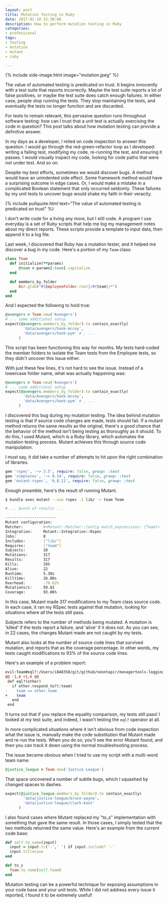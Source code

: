 ```yaml
---
layout: post
title: Mutation Testing in Ruby
date: 2017-02-10 15:30:00
description: How to perform mutation testing in Ruby
categories:
- professional
tags:
- testing
- mutation
- mutant
- ruby

---
```


{% include side-image.html image="mutation.jpeg" %}

The value of automated testing is predicated on trust. It begins innocently with
a test suite that reports incorrectly. Maybe the test suite reports a lot of
false positives, or maybe the test suite does catch enough failures. In either
case, people stop running the tests. They stop maintaining the tests, and
eventually the tests no longer function and are discarded.

For tests to remain relevant, this pervasive question runs throughout software
testing: how can I trust that a unit test is actually exercising the code in
question? This post talks about how mutation testing can provide a definitive
answer.

<!--more-->

In my days as a developer, I relied on code inspection to answer this question.
I would go through the red-green-refactor loop as I developed: writing a failing
test,  modifying my code, re-running the test, and ensuring it passes. I would
visually inspect my code, looking for code paths that were not under test. And
so on.

Despite my best efforts, sometimes we would discover bugs. A method would have
an unindented side effect. Some framework method would have a surprising outcome
in edge cases. Or, I would make a mistake in a complicated Boolean statement
that only occurred seldomly. These failures by my unit tests to uncover bugs
would shake my faith in their veracity.

{% include pullquote.html text="The value of automated testing is predicated on
trust" %}

I don't write code for a living any more, but I still code. A program I use
everyday is a set of Ruby scripts that help me log my management notes about my
direct reports. These scripts provide a template to input data, then append it
to a log file.

Last week, I discovered that Ruby has a mutation tester, and it helped me
discover a bug in my code. Here's a portion of my `Team` class:

```ruby
class Team
  def initialize(**params)
      @team = params[:team].capitalize
  end

  def members_by_folder
      Dir.glob("#{EmployeeFolder.root}/#{team}/*")
  end
end
```

And I expected the following to hold true:

```ruby
@avengers = Team.new('Avengers')
# ... some additional setup
expect(@avengers.members_by_folder).to contain_exactly(
        'data/avengers/hank-mccoy',
        'data/avengers/hank-pym' # , ...
      )
```

This script has been functioning this way for months. My tests hard-coded the
member folders to isolate the Team tests from the Employee tests, so they didn't
uncover this issue either.

With just these few lines, it's not hard to see the issue. Instead of a
lowercase folder name, what was actually happening was:

```ruby
@avengers = Team.new('Avengers')
# ... some additional setup
expect(@avengers.members_by_folder).to contain_exactly(
        'data/Avengers/hank-mccoy',
        'data/Avengers/hank-pym' # , ...
      )
```

I discovered this bug during my mutation testing. The idea behind mutation
testing is that if source code changes are made, tests should fail. If a mutant
method returns the same results as the original, there's a good chance that the
behavior of the method isn't being testing as thoroughly as it should. To do
this, I used Mutant, which is a Ruby library, which automates the mutation
testing process. Mutant achieves this through source code manipulation.

I must say, it did take a number of attempts to hit upon the right combination
of libraries.

```ruby
gem 'rspec', '~> 3.5', require: false, group: :test
gem 'simplecov', '~> 0.14', require: false, group: :test
gem 'mutant-rspec', '0.8.11', require: false, group: :test
```

Enough preamble, here's the result of running Mutant.

```bash
$ bundle exec mutant --use rspec -I lib/ -r team Team

# ... bunch of results ...

-----------------------
Mutant configuration:
Matcher:         #<Mutant::Matcher::Config match_expressions: [Team]>
Integration:     Mutant::Integration::Rspec
Jobs:            8
Includes:        ["lib/"]
Requires:        ["team"]
Subjects:        10
Mutations:       317
Results:         317
Kills:           295
Alive:           22
Runtime:         5.30s
Killtime:        26.00s
Overhead:        -79.62%
Mutations/s:     59.82
Coverage:        93.06%
```

In this case, Mutant made 317 modifications to my Team class source code. In
each case, it ran my RSpec tests against that mutation, looking for situations
where all the tests still pass.

Subjects refers to the number of methods being mutated. A mutation is 'killed'
if the tests report a failure, and 'alive' if it does not. As you can see, in 22
cases, the changes Mutant made are not caught by my tests.

Mutant also looks at the number of source code lines that survived mutation, and
reports that as the coverage percentage. In other words, my tests caught
modifications to 93% of the source code lines.

Here's an example of a problem report:

```diff
evil:Team#eql?:/Users/i848350/git/github/neontapir/managertools-logging/lib/team.rb:59:e1a55
@@ -1,6 +1,6 @@
 def eql?(other)
   if other.respond_to?(:team)
-    team == other.team
+    team
   end
 end
```

It turns out that if you replace the equality comparison, my tests still pass! I
looked at my test suite, and indeed, I wasn't testing the `eql?` operator at
all.

In more complicated situations where it isn't obvious from code inspection what
the issue is, manually make the code substitution that Mutant made and re-run
the tests. When you do so, you'll see the error Mutant found, and then you can
track it down using the normal troubleshooting process.

The issue became obvious when I tried to use my script with a multi-word team
name:

```ruby
@justice_league = Team.new('Justice League')
```

That space uncovered a number of subtle bugs, which I squashed by changed spaces
to dashes.

```ruby
expect(@justice_league.members_by_folder).to contain_exactly(
        'data/justice-league/bruce-wayne',
        'data/justice-league/clark-kent'
      )
```

I also found cases where Mutant replaced my "to_s" implementation with something
that gave the same result. In those cases, I simply tested that the two methods
returned the same value. Here's an example from the current code base:

```ruby
def self.to_name(input)
  input = input.tr('-',' ') if input.include? '-'
  input.titlecase
end

def to_s
  Team.to_name(self.team)
end
```

Mutation testing can be a powerful technique for exposing assumptions in your
code base and your unit tests. While I did not address every issue it reported,
I found it to be extremely useful!
